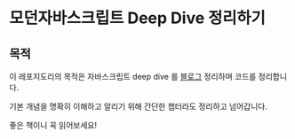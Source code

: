 # 모던자바스크립트 Deep Dive 정리하기

## 목적

이 레포지도리의 목적은 자바스크립트 deep dive 를 [블로그](https://velog.io/@wglee0511/series/%EB%AA%A8%EB%8D%98%EC%9E%90%EB%B0%94%EC%8A%A4%ED%81%AC%EB%A6%BD%ED%8A%B8-Deep-Dive-%EC%A0%95%EB%A6%AC%ED%95%98%EA%B8%B0) 정리하며 코드를 정리합니다.

기본 개념을 명확히 이해하고 알리기 위해 간단한 챕터라도 정리하고 넘어갑니다.

좋은 책이니 꼭 읽어보세요!

